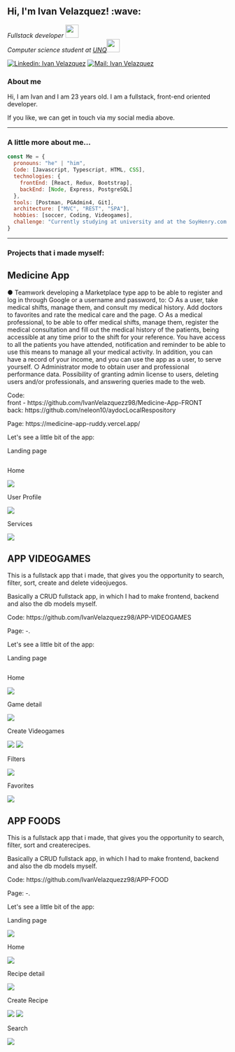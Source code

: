 <h2> Hi, I'm Ivan Velazquez! :wave: </h2>
<p><em>Fullstack developer <img src="https://media.giphy.com/media/fYSnHlufseco8Fh93Z/giphy.gif" width="30"></br> Computer science student at  <a href="http://www.unq.edu.ar/">UNQ</a><img src="https://media.giphy.com/media/WUlplcMpOCEmTGBtBW/giphy.gif" width="30"> 
</em></p>

[![Linkedin: Ivan Velazquez](https://img.shields.io/badge/-Linkedin-blue?style=flat-square&logo=Linkedin&logoColor=white&link=https:https://www.linkedin.com/in/ivan-vel/)](https://www.linkedin.com/in/ivan-vel/)
[![Mail: Ivan Velazquez](https://img.shields.io/badge/-Mail-red?style=flat-square&logo=Gmail&logoColor=white&link=mailto:Velazquez.ivan.e98@gmail.com)](mailto:Velazquez.ivan.e98@gmail.com)

### About me
<p>Hi, I am Ivan and I am 23 years old. I am a fullstack, front-end oriented developer.</p>
<p> If you like, we can get in touch via my social media above.</p>
<hr>

###  A little more about me...  

```javascript
const Me = {
  pronouns: "he" | "him",
  Code: [Javascript, Typescript, HTML, CSS],
  technologies: {
    frontEnd: [React, Redux, Bootstrap],
    backEnd: [Node, Express, PostgreSQL]
  },
  tools: [Postman, PGAdmin4, Git],
  architecture: ["MVC", "REST", "SPA"],
  hobbies: [soccer, Coding, Videogames],
  challenge: "Currently studying at university and at the SoyHenry.com bootcamp"
}
```
<hr>

### Projects that i made myself: 

<h2> Medicine App</h2>
<p> ● Teamwork developing a Marketplace type app to be able to register and log in through Google or a username and password, to:
○ As a user, take medical shifts, manage them, and consult my medical history. Add doctors to favorites and rate the medical care and the page.
○ As a medical professional, to be able to offer medical shifts, manage them, register the medical consultation and fill out the medical history of the patients, being accessible at any time prior to the shift for your reference. You have access to all the patients you have attended, notification and reminder to be able to use this means to manage all your medical activity. In addition, you can have a record of your income, and you can use the app as a user, to serve yourself.
○ Administrator mode to obtain user and professional performance data. Possibility of granting admin license to users, deleting users and/or professionals, and answering queries made to the web.</p>
<p> Code:<br> front - https://github.com/IvanVelazquezz98/Medicine-App-FRONT </br>
back: https://github.com/neleon10/aydocLocalRespository </p>
<p> Page: https://medicine-app-ruddy.vercel.app/</p>
<p>Let's see a little bit of the app: </p>

<p> Landing page </p>
<img src=''>
<p> Home </p>
<img src='https://raw.githubusercontent.com/IvanVelazquezz98/IvanVelazquezz98/master/assets/homeMA.jpg'>
<p> User Profile </p>
<img src='https://raw.githubusercontent.com/IvanVelazquezz98/IvanVelazquezz98/master/assets/profileMA.jpg'>
<p> Services </p>
<img src='https://raw.githubusercontent.com/IvanVelazquezz98/IvanVelazquezz98/master/assets/servicesMA.jpg'>



<h2>APP VIDEOGAMES</h2>
<p> This is a fullstack app that i made, that gives you the opportunity to search, filter, sort, create and delete videojuegos. </p>
<p> Basically a CRUD fullstack app, in which I had to make frontend, backend and also the db models myself. </p>
<p> Code: https://github.com/IvanVelazquezz98/APP-VIDEOGAMES</p>
<p> Page: -.</p>
<p>Let's see a little bit of the app: </p>

<p> Landing page </p>
<img src=''>
<p> Home </p>
<img src='https://raw.githubusercontent.com/IvanVelazquezz98/IvanVelazquezz98/master/assets/home.jpg'>
<p> Game detail </p>
<img src='https://raw.githubusercontent.com/IvanVelazquezz98/IvanVelazquezz98/master/assets/gamedetail.jpg'>
<p> Create Videogames </p>
<img src='https://raw.githubusercontent.com/IvanVelazquezz98/IvanVelazquezz98/master/assets/creategame1.jpg'>
<img src='https://raw.githubusercontent.com/IvanVelazquezz98/IvanVelazquezz98/master/assets/creategame2.jpg'>
<p> Filters </p>
<img src='https://raw.githubusercontent.com/IvanVelazquezz98/IvanVelazquezz98/master/assets/filters.jpg'>
<p> Favorites </p>
<img src='https://raw.githubusercontent.com/IvanVelazquezz98/IvanVelazquezz98/master/assets/favorites.jpg'>


<h2>APP FOODS</h2>
<p> This is a fullstack app that i made, that gives you the opportunity to search, filter, sort and createrecipes. </p>
<p> Basically a CRUD fullstack app, in which I had to make frontend, backend and also the db models myself. </p>
<p> Code: https://github.com/IvanVelazquezz98/APP-FOOD</p>
<p> Page: -.</p>
<p>Let's see a little bit of the app: </p>

<p> Landing page </p>
<img src='https://raw.githubusercontent.com/IvanVelazquezz98/APP-FOOD/master/assets/landing.jpg'>
<p> Home </p>
<img src='https://raw.githubusercontent.com/IvanVelazquezz98/APP-FOOD/master/assets/homefoods.jpg'>
<p> Recipe detail </p>
<img src='https://raw.githubusercontent.com/IvanVelazquezz98/IvanVelazquezz98/master/assets/detailfood.jpg'>
<p> Create Recipe </p>
<img src='https://raw.githubusercontent.com/IvanVelazquezz98/IvanVelazquezz98/master/assets/createrecipe.jpg'>
<img src='https://raw.githubusercontent.com/IvanVelazquezz98/IvanVelazquezz98/master/assets/createrecipe2.jpg'>
<p> Search </p>
<img src='https://raw.githubusercontent.com/IvanVelazquezz98/IvanVelazquezz98/master/assets/search.jpg'>






